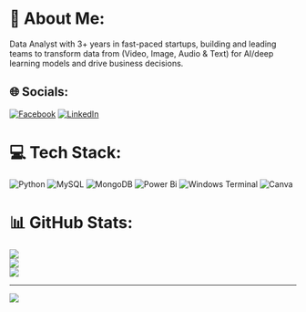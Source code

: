 # 💫 About Me:
Data Analyst with 3+ years in fast-paced startups, building and leading teams to transform data from (Video, Image, Audio & Text) for AI/deep learning models and drive business decisions.<br>


## 🌐 Socials:
[![Facebook](https://img.shields.io/badge/Facebook-%231877F2.svg?logo=Facebook&logoColor=white)](https://facebook.com/abhijit.nagargoje.94) [![LinkedIn](https://img.shields.io/badge/LinkedIn-%230077B5.svg?logo=linkedin&logoColor=white)](https://linkedin.com/in/abhijitnagargoje) 

# 💻 Tech Stack:
![Python](https://img.shields.io/badge/python-3670A0?style=for-the-badge&logo=python&logoColor=ffdd54) ![MySQL](https://img.shields.io/badge/mysql-4479A1.svg?style=for-the-badge&logo=mysql&logoColor=white) ![MongoDB](https://img.shields.io/badge/MongoDB-%234ea94b.svg?style=for-the-badge&logo=mongodb&logoColor=white) ![Power Bi](https://img.shields.io/badge/power_bi-F2C811?style=for-the-badge&logo=powerbi&logoColor=black) ![Windows Terminal](https://img.shields.io/badge/Windows%20Terminal-%234D4D4D.svg?style=for-the-badge&logo=windows-terminal&logoColor=white) ![Canva](https://img.shields.io/badge/Canva-%2300C4CC.svg?style=for-the-badge&logo=Canva&logoColor=white)
# 📊 GitHub Stats:
![](https://github-readme-stats.vercel.app/api?username=abhijit26296&theme=dark&hide_border=false&include_all_commits=true&count_private=false)<br/>
![](https://github-readme-streak-stats.herokuapp.com/?user=abhijit26296&theme=dark&hide_border=false)<br/>
![](https://github-readme-stats.vercel.app/api/top-langs/?username=abhijit26296&theme=dark&hide_border=false&include_all_commits=true&count_private=false&layout=compact)

---
[![](https://visitcount.itsvg.in/api?id=abhijit26296&icon=0&color=0)](https://visitcount.itsvg.in)

<!-- Proudly created with GPRM ( https://gprm.itsvg.in ) -->
